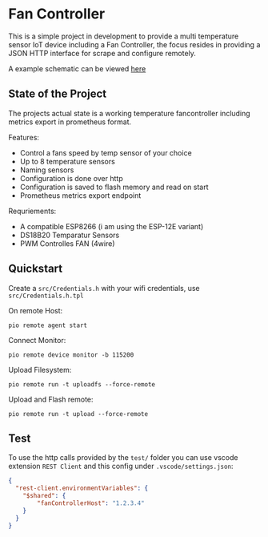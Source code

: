 # Fan Controller

This is a simple project in development to provide a multi temperature sensor IoT device including a Fan Controller, the focus resides in providing a JSON HTTP interface for scrape and configure remotely.

A example schematic can be viewed [here](./kicad/schematic.pdf)

## State of the Project

The projects actual state is a working temperature fancontroller including metrics export in prometheus format.

Features:

* Control a fans speed by temp sensor of your choice
* Up to 8 temperature sensors
* Naming sensors
* Configuration is done over http
* Configuration is saved to flash memory and read on start
* Prometheus metrics export endpoint

Requriements:

* A compatible ESP8266 (i am using the  ESP-12E variant)
* DS18B20 Temparatur Sensors
* PWM Controlles FAN (4wire)

## Quickstart

Create a `src/Credentials.h` with your wifi credentials, use `src/Credentials.h.tpl`

On remote Host:

```shell
pio remote agent start
```

Connect Monitor:

```shell
pio remote device monitor -b 115200
```

Upload Filesystem:

```shell
pio remote run -t uploadfs --force-remote
```

Upload and Flash remote:

```shell
pio remote run -t upload --force-remote
```

## Test

To use the http calls provided by the `test/` folder you can use vscode extension `REST Client` and this config under `.vscode/settings.json`:

```json
{
  "rest-client.environmentVariables": {
    "$shared": {
        "fanControllerHost": "1.2.3.4"
    }
  }
}
```
